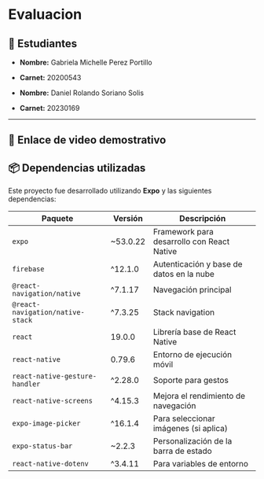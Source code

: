 
# Evaluacion 

## 👥 Estudiantes

- **Nombre:** Gabriela Michelle Perez Portillo
- **Carnet:** 20200543

- **Nombre:** Daniel Rolando Soriano Solis
- **Carnet:** 20230169



---

## 🎥 Enlace de video demostrativo





## 📦 Dependencias utilizadas

Este proyecto fue desarrollado utilizando **Expo** y las siguientes dependencias:

| Paquete                            | Versión       | Descripción                                  |
|-----------------------------------|---------------|----------------------------------------------|
| `expo`                             | ~53.0.22      | Framework para desarrollo con React Native   |
| `firebase`                         | ^12.1.0       | Autenticación y base de datos en la nube     |
| `@react-navigation/native`         | ^7.1.17       | Navegación principal                         |
| `@react-navigation/native-stack`   | ^7.3.25       | Stack navigation                             |
| `react`                            | 19.0.0        | Librería base de React Native                |
| `react-native`                     | 0.79.6        | Entorno de ejecución móvil                   |
| `react-native-gesture-handler`     | ^2.28.0       | Soporte para gestos                          |
| `react-native-screens`             | ^4.15.3       | Mejora el rendimiento de navegación          |
| `expo-image-picker`                | ^16.1.4       | Para seleccionar imágenes (si aplica)        |
| `expo-status-bar`                  | ~2.2.3        | Personalización de la barra de estado        |
| `react-native-dotenv`              | ^3.4.11       | Para variables de entorno                    |




